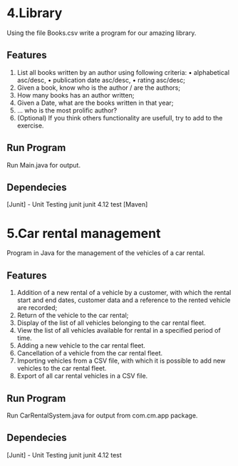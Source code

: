 # 4.Library

Using the file Books.csv write a program for our amazing library.

## Features 

1. List all books written by an author using following criteria: 
•	alphabetical asc/desc, 
•	publication date asc/desc, 
•	rating asc/desc;
2. Given a book, know who is the author / are the authors;
3. How many books has an author written;
4. Given a Date, what are the books written in that year;
5. ... who is the most prolific author?
6. (Optional) If you think others functionality are usefull, try to add to the exercise.


## Run Program
Run Main.java for output.

## Dependecies
[Junit] - Unit Testing
        <dependency>
            <groupId>junit</groupId>
            <artifactId>junit</artifactId>
            <version>4.12</version>
            <scope>test</scope>
        </dependency>
[Maven]


# 5.Car rental management

Program in Java for the management of the vehicles of a car rental. 

## Features
1. Addition of a new rental of a vehicle by a customer, with which the rental start and end dates, customer data and a reference to the rented vehicle are recorded;
2. Return of the vehicle to the car rental;
3. Display of the list of all vehicles belonging to the car rental fleet.
4. View the list of all vehicles available for rental in a specified period of time.
5. Adding a new vehicle to the car rental fleet.
6. Cancellation of a vehicle from the car rental fleet.
7. Importing vehicles from a CSV file, with which it is possible to add new vehicles to the car rental fleet.
8. Export of all car rental vehicles in a CSV file.


## Run Program

Run CarRentalSystem.java for output from com.cm.app package.

## Dependecies
[Junit] - Unit Testing
        <dependency>
            <groupId>junit</groupId>
            <artifactId>junit</artifactId>
            <version>4.12</version>
            <scope>test</scope>
        </dependency>



